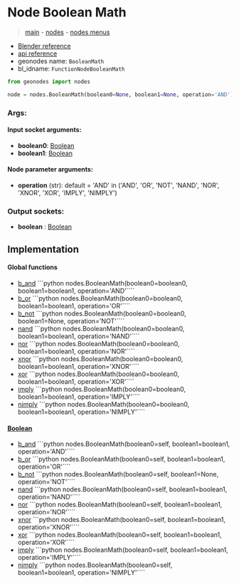 # Node Boolean Math

> [main](../structure.md) - [nodes](nodes.md) - [nodes menus](nodes_menus.md)

- [Blender reference](https://docs.blender.org/manual/en/latest/modeling/geometry_nodes/utilities/boolean_math.html)
- [api reference](https://docs.blender.org/api/current/bpy.types.FunctionNodeBooleanMath.html)
- geonodes name: `BooleanMath`
- bl_idname: `FunctionNodeBooleanMath`

```python
from geonodes import nodes

node = nodes.BooleanMath(boolean0=None, boolean1=None, operation='AND')
```

### Args:

#### Input socket arguments:

- **boolean0**: [Boolean](Boolean.md)
- **boolean1**: [Boolean](Boolean.md)

#### Node parameter arguments:

- **operation** (str): default = 'AND' in ('AND', 'OR', 'NOT', 'NAND', 'NOR', 'XNOR', 'XOR', 'IMPLY', 'NIMPLY')

### Output sockets:

- **boolean** : [Boolean](Boolean.md)

## Implementation

#### Global functions

 - [b_and](A.md#b_and) ```python nodes.BooleanMath(boolean0=boolean0, boolean1=boolean1, operation='AND'````
 - [b_or](A.md#b_or) ```python nodes.BooleanMath(boolean0=boolean0, boolean1=boolean1, operation='OR'````
 - [b_not](A.md#b_not) ```python nodes.BooleanMath(boolean0=boolean0, boolean1=None, operation='NOT'````
 - [nand](A.md#nand) ```python nodes.BooleanMath(boolean0=boolean0, boolean1=boolean1, operation='NAND'````
 - [nor](A.md#nor) ```python nodes.BooleanMath(boolean0=boolean0, boolean1=boolean1, operation='NOR'````
 - [xnor](A.md#xnor) ```python nodes.BooleanMath(boolean0=boolean0, boolean1=boolean1, operation='XNOR'````
 - [xor](A.md#xor) ```python nodes.BooleanMath(boolean0=boolean0, boolean1=boolean1, operation='XOR'````
 - [imply](A.md#imply) ```python nodes.BooleanMath(boolean0=boolean0, boolean1=boolean1, operation='IMPLY'````
 - [nimply](A.md#nimply) ```python nodes.BooleanMath(boolean0=boolean0, boolean1=boolean1, operation='NIMPLY'````
#### [Boolean](Boolean.md)

 - [b_and](Boolean.md#b_and) ```python nodes.BooleanMath(boolean0=self, boolean1=boolean1, operation='AND'````
 - [b_or](Boolean.md#b_or) ```python nodes.BooleanMath(boolean0=self, boolean1=boolean1, operation='OR'````
 - [b_not](Boolean.md#b_not) ```python nodes.BooleanMath(boolean0=self, boolean1=None, operation='NOT'````
 - [nand](Boolean.md#nand) ```python nodes.BooleanMath(boolean0=self, boolean1=boolean1, operation='NAND'````
 - [nor](Boolean.md#nor) ```python nodes.BooleanMath(boolean0=self, boolean1=boolean1, operation='NOR'````
 - [xnor](Boolean.md#xnor) ```python nodes.BooleanMath(boolean0=self, boolean1=boolean1, operation='XNOR'````
 - [xor](Boolean.md#xor) ```python nodes.BooleanMath(boolean0=self, boolean1=boolean1, operation='XOR'````
 - [imply](Boolean.md#imply) ```python nodes.BooleanMath(boolean0=self, boolean1=boolean1, operation='IMPLY'````
 - [nimply](Boolean.md#nimply) ```python nodes.BooleanMath(boolean0=self, boolean1=boolean1, operation='NIMPLY'````

